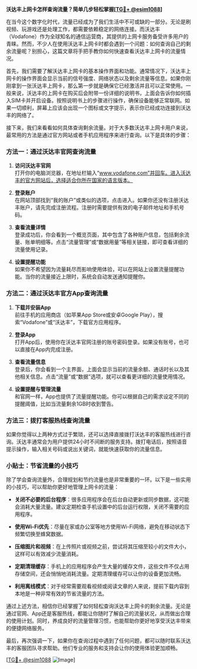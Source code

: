 **沃达丰上网卡怎样查询流量？简单几步轻松掌握[[TG💪+ @esim1088](https://t.me/s/esim1088)]**

在当今这个数字化时代，流量已经成为了我们生活中不可或缺的一部分。无论是刷视频、玩游戏还是处理工作，都需要依赖稳定的网络连接。而沃达丰（Vodafone）作为全球知名的通信运营商，其提供的上网卡服务备受许多用户的青睐。然而，不少人在使用沃达丰上网卡时都会遇到一个问题：如何查询自己的剩余流量呢？别担心，这篇文章将手把手教你如何快速查看沃达丰上网卡的流量情况。

首先，我们需要了解沃达丰上网卡的基本操作界面和功能。通常情况下，沃达丰上网卡的操作界面会显示当前的信号强度、网络状态以及剩余流量等信息。如果你刚刚拿到一张沃达丰上网卡，那么第一步就是确保它已经激活并且可以正常使用。一般来说，沃达丰的上网卡在购买后会附带一份详细的说明书，上面会告诉你如何插入SIM卡并开启设备。按照说明书上的步骤进行操作，确保设备能够正常联网。如果一切顺利，屏幕上应该会出现一个图标或文字提示，表示你已经成功连接到沃达丰的网络了。

接下来，我们来看看如何具体查询剩余流量。对于大多数沃达丰上网卡用户来说，最常用的方法是通过官方网站或者手机应用程序来进行查询。以下是具体的步骤：

### 方法一：通过沃达丰官网查询流量

1. **访问沃达丰官网**  
   打开你的电脑浏览器，在地址栏输入“www.vodafone.com”并回车。进入沃达丰的官方网站后，选择适合你所在国家的语言版本。

2. **登录账户**  
   在网站顶部找到“我的账户”或类似的选项，点击进入。如果你还没有注册沃达丰账户，请先完成注册流程。注册时需要提供有效的电子邮件地址和手机号码。

3. **查看流量详情**  
   登录成功后，你会看到一个概览页面，其中包含了各种账户信息，包括剩余流量、账单明细等。点击“流量管理”或“数据用量”等相关链接，即可查看详细的流量使用记录。

4. **设置提醒功能**  
   如果你不希望因为流量耗尽而影响使用体验，可以在网站上设置流量提醒功能。当你的流量接近上限时，系统会自动发送通知提醒你。

### 方法二：通过沃达丰官方App查询流量

1. **下载并安装App**  
   前往手机的应用商店（如苹果App Store或安卓Google Play），搜索“Vodafone”或“沃达丰”，下载官方应用程序。

2. **登录App**  
   打开App后，使用你在沃达丰官网注册的账号密码登录。如果没有账号，也可以直接在App内完成注册。

3. **查看流量信息**  
   登录后，你会看到一个主界面，上面会显示当前的流量余额、通话时长以及其他相关信息。点击“流量”或“数据”选项，就可以查看更详细的流量使用情况。

4. **设置提醒与管理流量**  
   和官网一样，App也提供了流量提醒功能。你可以根据自己的需求设定不同的提醒阈值，比如当流量剩余1GB时收到警告。

### 方法三：拨打客服热线查询流量

如果你觉得以上两种方式过于繁琐，还可以选择直接拨打沃达丰的客服热线进行咨询。沃达丰通常会为用户提供24小时不间断的服务支持。拨打电话后，按照语音提示操作，输入相关号码或说出关键词，就能快速获取你的流量信息。

### 小贴士：节省流量的小技巧

除了学会查询流量外，合理规划和节约流量也是非常重要的一环。以下是一些实用的小技巧，可以帮助你更好地管理上网卡的流量：

- **关闭不必要的后台程序**：很多应用程序会在后台自动更新或同步数据，这可能会消耗大量流量。建议定期检查手机设置中的后台运行权限，关闭不需要的应用程序。
  
- **使用Wi-Fi优先**：尽量在家或办公室等地方使用Wi-Fi网络，避免在移动状态下频繁切换至蜂窝数据。

- **压缩图片和视频**：在上传照片或视频之前，尝试将其压缩至较小的文件大小，这样可以有效减少流量消耗。

- **定期清理缓存**：手机上的应用程序会产生大量的缓存文件，这些文件不仅占用存储空间，还会悄悄地消耗流量。定期清理缓存可以让你的设备更加流畅。

- **利用离线模式**：对于经常需要观看视频或阅读文章的人来说，提前下载内容到本地是一种非常有效的节省流量的方法。

通过上述方法，相信你已经掌握了如何轻松查询沃达丰上网卡的剩余流量。无论是通过官网、App还是客服热线，都能让你随时了解自己的流量状况，从而做出合理的使用计划。同时，养成良好的流量管理习惯，也能帮助你更好地享受沃达丰带来的便捷网络服务。

最后，再次强调一下，如果你在查询过程中遇到了任何问题，都可以随时联系沃达丰的客服团队寻求帮助。他们专业的服务和支持会让你的使用体验更加顺畅。

[[TG💪+ @esim1088](https://t.me/s/esim1088) ![Image](https://i.postimg.cc/4NQfJmqS/Snipaste-2025-05-13-00-14-12.png)]